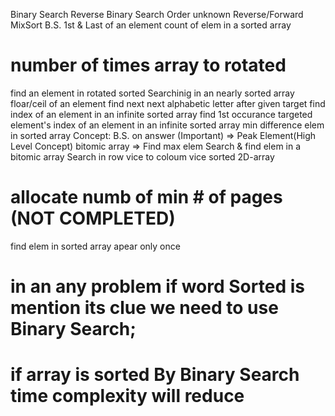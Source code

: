 Binary Search
Reverse Binary Search
Order unknown Reverse/Forward MixSort B.S.
1st & Last  of an element
count of elem in a sorted array
# number of  times array to rotated
find an element in rotated sorted
Searchinig in an nearly sorted array
floar/ceil of an element
find next next alphabetic letter after given target 
find index of an element in an infinite sorted array
find 1st occurance targeted element's index of an element in an infinite sorted array
min difference elem in sorted array
Concept: B.S. on answer (Important) => Peak Element(High Level Concept)
bitomic array => Find max elem
Search & find elem  in a  bitomic array
Search in row vice to coloum vice sorted 2D-array
# allocate numb of min # of pages (NOT COMPLETED)
find elem in sorted array apear only once

# in an any problem if word Sorted is mention its clue we need to use Binary Search;

# if array is sorted By Binary Search time complexity will reduce